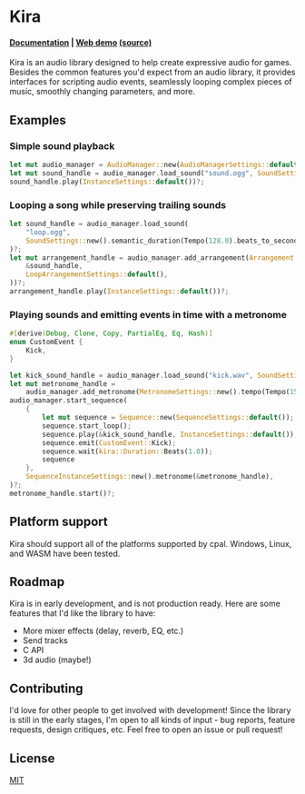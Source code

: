 # Kira

#### [Documentation](https://docs.rs/kira/) | [Web demo](https://kira-demo.surge.sh/) [(source)](https://github.com/Moxinilian/kira-web-demo)

Kira is an audio library designed to help create expressive audio
for games. Besides the common features you'd expect from an audio
library, it provides interfaces for scripting audio events,
seamlessly looping complex pieces of music, smoothly changing
parameters, and more.

## Examples

### Simple sound playback

```rust
let mut audio_manager = AudioManager::new(AudioManagerSettings::default())?;
let mut sound_handle = audio_manager.load_sound("sound.ogg", SoundSettings::default())?;
sound_handle.play(InstanceSettings::default())?;
```

### Looping a song while preserving trailing sounds

```rust
let sound_handle = audio_manager.load_sound(
	"loop.ogg",
	SoundSettings::new().semantic_duration(Tempo(128.0).beats_to_seconds(8.0)),
)?;
let mut arrangement_handle = audio_manager.add_arrangement(Arrangement::new_loop(
	&sound_handle,
	LoopArrangementSettings::default(),
))?;
arrangement_handle.play(InstanceSettings::default())?;
```

### Playing sounds and emitting events in time with a metronome

```rust
#[derive(Debug, Clone, Copy, PartialEq, Eq, Hash)]
enum CustomEvent {
	Kick,
}

let kick_sound_handle = audio_manager.load_sound("kick.wav", SoundSettings::default())?;
let mut metronome_handle =
	audio_manager.add_metronome(MetronomeSettings::new().tempo(Tempo(150.0)))?;
audio_manager.start_sequence(
	{
		let mut sequence = Sequence::new(SequenceSettings::default());
		sequence.start_loop();
		sequence.play(&kick_sound_handle, InstanceSettings::default());
		sequence.emit(CustomEvent::Kick);
		sequence.wait(kira::Duration::Beats(1.0));
		sequence
	},
	SequenceInstanceSettings::new().metronome(&metronome_handle),
)?;
metronome_handle.start()?;
```

## Platform support

Kira should support all of the platforms supported by cpal.
Windows, Linux, and WASM have been tested.

## Roadmap

Kira is in early development, and is not production ready.
Here are some features that I'd like the library to have:
- More mixer effects (delay, reverb, EQ, etc.)
- Send tracks
- C API
- 3d audio (maybe!)

## Contributing

I'd love for other people to get involved with development! Since the
library is still in the early stages, I'm open to all kinds of input -
bug reports, feature requests, design critiques, etc. Feel free to
open an issue or pull request!

## License

[MIT](license.md)

